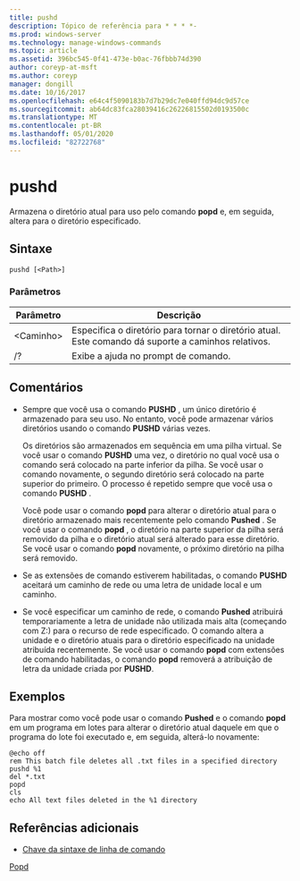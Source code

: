```yaml
---
title: pushd
description: Tópico de referência para * * * *-
ms.prod: windows-server
ms.technology: manage-windows-commands
ms.topic: article
ms.assetid: 396bc545-0f41-473e-b0ac-76fbbb74d390
author: coreyp-at-msft
ms.author: coreyp
manager: dongill
ms.date: 10/16/2017
ms.openlocfilehash: e64c4f5090183b7d7b29dc7e040ffd94dc9d57ce
ms.sourcegitcommit: ab64dc83fca28039416c26226815502d0193500c
ms.translationtype: MT
ms.contentlocale: pt-BR
ms.lasthandoff: 05/01/2020
ms.locfileid: "82722768"
---
```

# <a name="pushd"></a>pushd



Armazena o diretório atual para uso pelo comando **popd** e, em seguida, altera para o diretório especificado.



## <a name="syntax"></a>Sintaxe

```
pushd [<Path>]
```

### <a name="parameters"></a>Parâmetros

|Parâmetro|Descrição|
|---------|-----------|
|\<Caminho>|Especifica o diretório para tornar o diretório atual. Este comando dá suporte a caminhos relativos.|
|/?|Exibe a ajuda no prompt de comando.|

## <a name="remarks"></a>Comentários

-   Sempre que você usa o comando **PUSHD** , um único diretório é armazenado para seu uso. No entanto, você pode armazenar vários diretórios usando o comando **PUSHD** várias vezes.

    Os diretórios são armazenados em sequência em uma pilha virtual. Se você usar o comando **PUSHD** uma vez, o diretório no qual você usa o comando será colocado na parte inferior da pilha. Se você usar o comando novamente, o segundo diretório será colocado na parte superior do primeiro. O processo é repetido sempre que você usa o comando **PUSHD** .

    Você pode usar o comando **popd** para alterar o diretório atual para o diretório armazenado mais recentemente pelo comando **Pushed** . Se você usar o comando **popd** , o diretório na parte superior da pilha será removido da pilha e o diretório atual será alterado para esse diretório. Se você usar o comando **popd** novamente, o próximo diretório na pilha será removido.
-   Se as extensões de comando estiverem habilitadas, o comando **PUSHD** aceitará um caminho de rede ou uma letra de unidade local e um caminho.
-   Se você especificar um caminho de rede, o comando **Pushed** atribuirá temporariamente a letra de unidade não utilizada mais alta (começando com Z:) para o recurso de rede especificado. O comando altera a unidade e o diretório atuais para o diretório especificado na unidade atribuída recentemente. Se você usar o comando **popd** com extensões de comando habilitadas, o comando **popd** removerá a atribuição de letra da unidade criada por **PUSHD**.

## <a name="examples"></a>Exemplos

Para mostrar como você pode usar o comando **Pushed** e o comando **popd** em um programa em lotes para alterar o diretório atual daquele em que o programa do lote foi executado e, em seguida, alterá-lo novamente:
```
@echo off
rem This batch file deletes all .txt files in a specified directory
pushd %1
del *.txt
popd
cls
echo All text files deleted in the %1 directory
```

## <a name="additional-references"></a>Referências adicionais

- [Chave da sintaxe de linha de comando](command-line-syntax-key.md)

[Popd](popd.md)